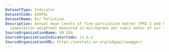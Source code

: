 ```yaml
---
DatasetType: Indicator
DatasetCode: AIRPOL
DatasetName: Air Pollution
Description: Annual mean levels of fine particulate matter (PM2.5 and PM10) in cities
  (population weighted) measured in micrograms per cubic meter of air (μg/m3).
SourceOrganizationName: UN SDG
SourceOrganizationIndicatorCode: 11.6.2
SourceOrganizationURL: https://unstats.un.org/sdgapi/swagger/
---
```



